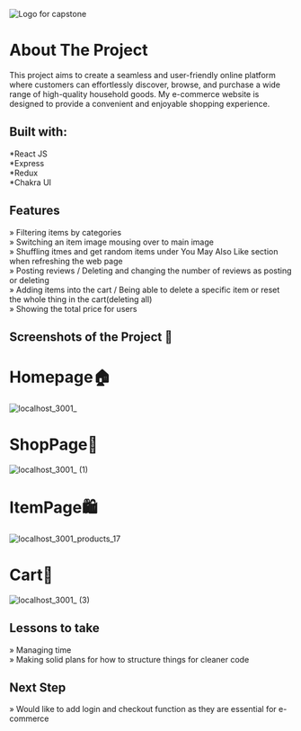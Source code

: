 ![Logo for capstone](https://github.com/yeonghyeoon/capstone-front/assets/102931368/b93beb0f-eb1c-466f-b58e-56c322891a53)
# About The Project
This project aims to create a seamless and user-friendly online platform where customers can effortlessly discover, browse, and purchase a wide range of high-quality household goods. 
My e-commerce website is designed to provide a convenient and enjoyable shopping experience.

## Built with:
*React JS\
*Express\
*Redux\
*Chakra UI

## Features 
» Filtering items by categories\
» Switching an item image mousing over to main image\
» Shuffling itmes and get random items under You May Also Like section when refreshing the web page\
» Posting reviews / Deleting and changing the number of reviews as posting or deleting\
» Adding items into the cart / Being able to delete a specific item or reset the whole thing in the cart(deleting all)\
» Showing the total price for users

## Screenshots of the Project 📸

# Homepage🏠
![localhost_3001_](https://github.com/yeonghyeoon/capstone-front/assets/102931368/0c7fb5cc-b5ca-418c-a923-fee89abd9435)

# ShopPage🎁
![localhost_3001_ (1)](https://github.com/yeonghyeoon/capstone-front/assets/102931368/c839cf01-7d82-4595-998f-4c52f32ba0e7)

# ItemPage🛍️
![localhost_3001_products_17](https://github.com/yeonghyeoon/capstone-front/assets/102931368/6a966175-ffeb-440b-9891-ce09beddb857)

# Cart🛒
![localhost_3001_ (3)](https://github.com/yeonghyeoon/capstone-front/assets/102931368/b95bf18e-2c13-44d9-a391-0bea19452cd3)

## Lessons to take
» Managing time\
» Making solid plans for how to structure things for cleaner code

## Next Step
» Would like to add login and checkout function as they are essential for e-commerce
